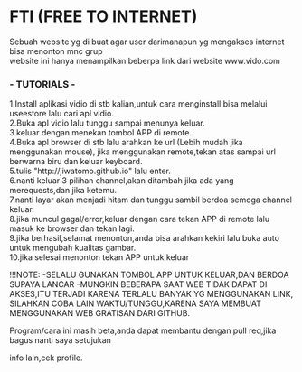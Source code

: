<h1>FTI (FREE TO INTERNET)</h1>
Sebuah website yg di buat agar user darimanapun yg mengakses internet bisa menonton mnc grup<br>
website ini hanya menampilkan beberpa link dari website www.vido.com<br>


<h3>- TUTORIALS -</h3>
<p>1.Install aplikasi vidio di stb kalian,untuk cara menginstall bisa
  melalui useestore lalu cari apl vidio.<br>
2.Buka apl vidio lalu tunggu sampai menunya keluar.<br>
3.keluar dengan menekan tombol APP di remote.<br>
4.Buka apl browser di stb lalu arahkan ke url (Lebih mudah jika menggunakan mouse),
  jika menggunakan remote,tekan atas sampai url berwarna biru dan keluar keyboard.<br>
5.tulis "http://jiwatomo.github.io" lalu enter.<br>
6.nanti keluar 3 pilihan channel,akan ditambah jika ada yang merequests,dan jika ketemu.<br>
7.nanti layar akan menjadi hitam dan tunggu sambil berdoa semoga channel keluar.<br>
8.jika muncul gagal/error,keluar dengan cara tekan APP di remote lalu masuk ke browser dan tekan lagi.<br>
9.jika berhasil,selamat menonton,anda bisa arahkan kekiri lalu buka auto untuk mengubah kualitas gambar.<br>
10.jika selesai menonton tekan APP untuk keluar</p>

!!!NOTE:
-SELALU GUNAKAN TOMBOL APP UNTUK KELUAR,DAN BERDOA SUPAYA LANCAR
-MUNGKIN BEBERAPA SAAT WEB TIDAK DAPAT DI AKSES,ITU TERJADI KARENA TERLALU BANYAK YG MENGGUNAKAN LINK,
 SILAHKAN COBA LAIN WAKTU/TUNGGU,KARENA SAYA MEMBUAT MENGGUNAKAN WEB GRATISAN DARI GITHUB.


Program/cara ini masih beta,anda dapat membantu dengan pull req,jika bagus nanti saya setujukan

info lain,cek profile.
